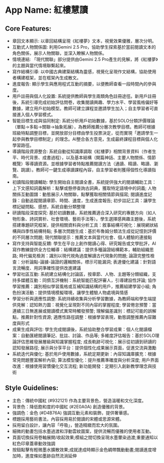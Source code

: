 # **App Name**: 紅樓慧讀

## Core Features:

- 章回文本顯示: 以章回結構呈現《紅樓夢》文本，視覺效果優雅，層次分明。
- 互動式人物關係圖: 利用Gemini 2.5 Pro，協助學生探索基於當前閱讀文本的角色關係，展示人物關聯，並深入瞭解人物關係。
- 情境連結: 「現代關聯」部分提供由Gemini 2.5 Pro產生的見解，將《紅樓夢》的主題與當代情境聯繫起來。
- 寫作結構引導: 以中國古典建築結構為靈感，視覺化呈現作文結構，協助使用者構建框架，並在框架內生成散文。
- 進度報告: 顯示學生與應用程式互動的摘要，以便教師查看一段時間內的參與度。
- 用戶註冊與個人化設置: 系統提供教師與學生兩類角色註冊途徑。新用戶註冊後，系統引導完成初始評估問卷，收集閱讀興趣、學力水平、學習風格偏好等數據，建立用戶初始模型。教師可建立課程並邀請學生加入；自主學習者可直接進入個人學習模式。
- 智能目標生成與協同制定: 系統分析用戶初始數據，基於SOLO分類評價理論（單點→多點→關聯→抽象拓展），為教師推薦分層次教學目標。教師可根據班級特點調整目標，並開放部分目標由學生投票決定，從而實現「邀請學生一起參與教學目標制定」的理念。AI整合各方意見，生成最終課程目標與個人化學習路徑。
- 導讀階段資源整合: 系統自動從知識庫調取《紅樓夢》相關背景資料（作者生平、時代背景、成書過程），以及基本結構（開篇神話、主要人物關係、情節概覽）等導讀資源。並根據學習者特點推薦閱讀方法（通讀、精讀、略讀、瀏覽、跳讀）。教師可一鍵生成導讀課程內容，自主學習者則獲得個性化導讀指南。
- 初讀階段閱讀輔助: 學生開始自主閱讀全書，系統提供強大的閱讀輔助工具：上下文感知詞義解析：點擊或懸停查詢古詞典，獲取特定語境中的詞義; 人物關係互動圖譜：動態展示人物關聯，點擊獲取相關情節與描寫; 閱讀進度記錄：自動追蹤閱讀章節、時間、速度，生成進度報告; 初步註記工具：讓學生標記疑問點、感想，系統自動分類整理
- 研讀階段深度探究: 基於初讀數據，系統推薦適合深入研究的專題方向（如人物形象、詩詞賞析、社會環境、藝術手法等）。學生選擇感興趣主題後，系統搭建專題研究框架，提供相關資料與分析工具：敘事結構可視化：展現網狀結構與四季性結構特點; 多層次問題生成：基於布魯姆分類法生成從記憶到評價的不同層次問題; 現代關聯提示：推薦文本與當代社會、個人體驗的連接點
- 寫作支持與智能反饋: 學生在平台上創作閱讀心得、研究報告或文學批評，AI寫作教練提供全方位輔導：結構建議：提供多種論證結構範本，輔助組織思路; 時代偏見檢測：識別以現代視角過度解讀古代現象的問題; 論證完整性檢查：分析論點-論據-論證的邏輯關係，標示可能漏洞; 表達優化建議：針對語言流暢度、用詞準確性提供改進建議
- 學習社區互動: 系統建立結構化討論區，按章節、人物、主題等分類組織，支持多媒體互動：同儕互評機制：系統智能匹配評審人，引導建設性評論; 協作學習推薦：識別相似學習風格或互補知識結構的用戶，推薦組建學習小組; 角色扮演活動：提供情境模擬環境，讓學生體驗人物處境與情感
- 學習分析與適應性調整: 系統持續收集與分析學習數據，為教師端和學生端提供見解：認知熱力圖：視覺化呈現對不同內容的掌握程度; 學習倦怠預警：當連續三日無進展或閱讀模式異常時觸發預警; 理解偏差識別：標記可能的誤解點，推薦針對性資源; 適應性路徑調整：根據學習表現，動態調整推薦內容難度與形式
- 成果生成與評估: 學生完成閱讀後，系統協助整合學習成果：個人化閱讀檔案：自動匯總閱讀筆記、批註、討論、作品等; 多維度評估報告：基於SOLO理論評估思維發展層級與知識掌握程度; 成長軌跡可視化：展示從初讀到研讀的認知發展路徑; 展示與分享平台：提供個性化成果展示頁面，促進交流與激勵
- 系統迭代與優化: 基於用戶使用數據，系統定期更新：內容知識庫擴充：根據常見問題豐富解析內容; 算法模型優化：提升推薦準確度與分析深度; 用戶界面改進：根據使用習慣優化交互流程; 新功能開發：定期引入創新教學理念與技術

## Style Guidelines:

- 主色：傳統中國紅 (#932121) 作為主要背景色，營造溫暖和文化深度。
- 背景色：降低飽和度的中國紅 (#2E0A0A) 創造優雅的背景。
- 強調色：金色 (#D4B76A) 強調互動元素和裝飾，提供奢華感。
- 標題採用藝術書法，內容採用易於閱讀的宋體或思源宋體。
- 採用留白設計，讓內容「呼吸」，營造精緻而宏大的氛圍。
- 細微的動畫包括水墨過渡和浮動雲紋圖案，提供流暢而優雅的使用者互動。
- 頁面切換採用卷軸展開/收起效果;模組之間切換呈現水墨暈染過渡;重要通知以紅色印章蓋章動效強調
- 按鈕點擊有輕微墨水擴散效果;成就達成時顯示金色綢帶飄動動畫;閱讀進度增加時，進度條如墨跡自然流淌延伸